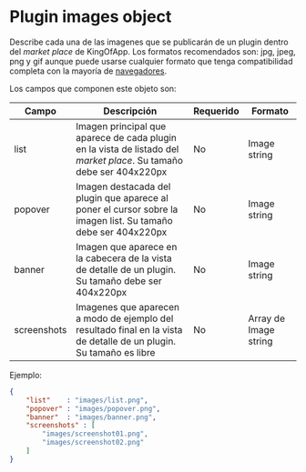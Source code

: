 # Plugin images object

Describe cada una de las imagenes que se publicarán de un plugin dentro del *market place* de KingOfApp. Los formatos recomendados son: jpg, jpeg, png y gif aunque puede usarse cualquier formato que tenga compatibilidad completa con la mayoría de [navegadores](https://en.wikipedia.org/wiki/Comparison_of_web_browsers#Image_format_support).

Los campos que componen este objeto son:

| Campo       | Descripción                                                                | Requerido | Formato       |
| ----------- | -------------------------------------------------------------------------- | --------- | ------------- |
| list        | Imagen principal que aparece de cada plugin en la vista de listado del *market place*. Su tamaño debe ser 404x220px | No        | Image string |
| popover     | Imagen destacada del plugin que aparece al poner el cursor sobre la imagen list. Su tamaño debe ser 404x220px | No        | Image string |
| banner      | Imagen que aparece en la cabecera de la vista de detalle de un plugin. Su tamaño debe ser 404x220px | No        | Image string |
| screenshots | Imagenes que aparecen a modo de ejemplo del resultado final en la vista de detalle de un plugin. Su tamaño es libre | No        | Array de Image string |


Ejemplo:
```json
{
    "list"    : "images/list.png",
    "popover" : "images/popover.png",
    "banner"  : "images/banner.png",
    "screenshots" : [
        "images/screenshot01.png",
        "images/screenshot02.png"
    ]
}
```
